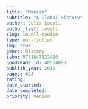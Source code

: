 ```yaml
---
title: "Maoism"
subtitle: "A Global History"
author: Julia Lovell
author_last: Lovell
slug: lovell-maoism
type: non-fiction
img: true
genre: history
isbn: 9781847922496
goodreads_id: 40554093
publish_year: 2019
pages: 624
rating: 
date_started:
date_completed:
priority: medium
---
```

